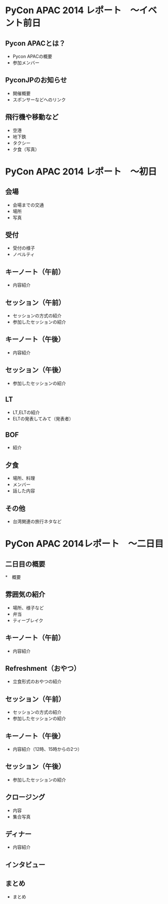 # PyCon APAC 2014 レポート　～イベント前日

## Pycon APACとは？

* Pycon APACの概要
* 参加メンバー

## PyconJPのお知らせ

* 開催概要
* スポンサーなどへのリンク

## 飛行機や移動など

* 空港
* 地下鉄
* タクシー
* 夕食（写真）

# PyCon APAC 2014 レポート　～初日

## 会場

* 会場までの交通
* 場所
* 写真

## 受付

* 受付の様子
* ノベルティ

## キーノート（午前）

* 内容紹介

## セッション（午前）

* セッションの方式の紹介
* 参加したセッションの紹介

## キーノート（午後）

* 内容紹介

## セッション（午後）

* 参加したセッションの紹介

## LT

* LT,ELTの紹介
* ELTの発表してみて（発表者）

## BOF

* 紹介

## 夕食

* 場所、料理
* メンバー
* 話した内容

## その他

* 台湾関連の旅行ネタなど


# PyCon APAC 2014レポート　～二日目

## 二日目の概要

*　概要

## 雰囲気の紹介

* 場所、様子など
* 弁当
* ティーブレイク

## キーノート（午前）

* 内容紹介

## Refreshment（おやつ）

* 立食形式のおやつの紹介

## セッション（午前）

* セッションの方式の紹介
* 参加したセッションの紹介


## キーノート（午後）

* 内容紹介（12時、15時からの2つ）

## セッション（午後）

* 参加したセッションの紹介

## クロージング

* 内容
* 集合写真

## ディナー

* 内容紹介

## インタビュー

## まとめ

* まとめ

